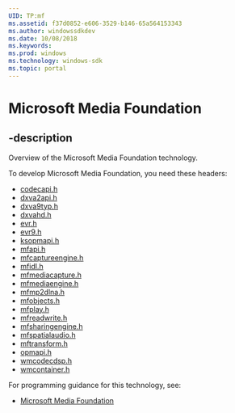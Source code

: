 ```yaml
---
UID: TP:mf
ms.assetid: f37d0852-e606-3529-b146-65a564153343
ms.author: windowssdkdev
ms.date: 10/08/2018
ms.keywords: 
ms.prod: windows
ms.technology: windows-sdk
ms.topic: portal
---
```


# Microsoft Media Foundation

## -description

Overview of the Microsoft Media Foundation technology.

To develop Microsoft Media Foundation, you need these headers:

 * [codecapi.h](../codecapi/index.md)
 * [dxva2api.h](../dxva2api/index.md)
 * [dxva9typ.h](../dxva9typ/index.md)
 * [dxvahd.h](../dxvahd/index.md)
 * [evr.h](../evr/index.md)
 * [evr9.h](../evr9/index.md)
 * [ksopmapi.h](../ksopmapi/index.md)
 * [mfapi.h](../mfapi/index.md)
 * [mfcaptureengine.h](../mfcaptureengine/index.md)
 * [mfidl.h](../mfidl/index.md)
 * [mfmediacapture.h](../mfmediacapture/index.md)
 * [mfmediaengine.h](../mfmediaengine/index.md)
 * [mfmp2dlna.h](../mfmp2dlna/index.md)
 * [mfobjects.h](../mfobjects/index.md)
 * [mfplay.h](../mfplay/index.md)
 * [mfreadwrite.h](../mfreadwrite/index.md)
 * [mfsharingengine.h](../mfsharingengine/index.md)
 * [mfspatialaudio.h](../mfspatialaudio/index.md)
 * [mftransform.h](../mftransform/index.md)
 * [opmapi.h](../opmapi/index.md)
 * [wmcodecdsp.h](../wmcodecdsp/index.md)
 * [wmcontainer.h](../wmcontainer/index.md)

For programming guidance for this technology, see:
* [Microsoft Media Foundation](/windows/desktop/medfound)

